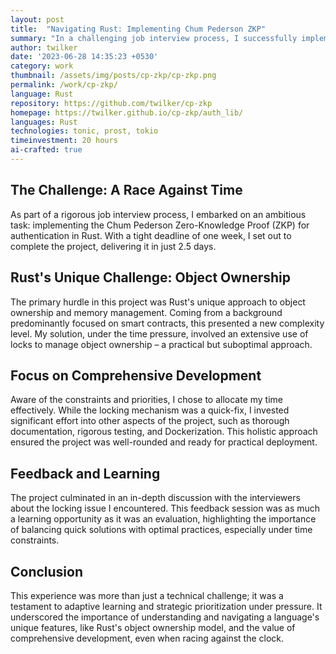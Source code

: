 ```yaml
---
layout: post
title:  "Navigating Rust: Implementing Chum Pederson ZKP"
summary: "In a challenging job interview process, I successfully implemented the Chum Pederson ZKP for authentication in Rust, overcoming hurdles related to object ownership. Despite time constraints, the project was delivered with complete documentation, testing, and Dockerization."
author: twilker
date: '2023-06-28 14:35:23 +0530'
category: work
thumbnail: /assets/img/posts/cp-zkp/cp-zkp.png
permalink: /work/cp-zkp/
language: Rust
repository: https://github.com/twilker/cp-zkp
homepage: https://twilker.github.io/cp-zkp/auth_lib/
languages: Rust
technologies: tonic, prost, tokio
timeinvestment: 20 hours
ai-crafted: true
---
```


## The Challenge: A Race Against Time
As part of a rigorous job interview process, I embarked on an ambitious task: implementing the Chum Pederson Zero-Knowledge Proof (ZKP) for authentication in Rust. With a tight deadline of one week, I set out to complete the project, delivering it in just 2.5 days.

## Rust's Unique Challenge: Object Ownership
The primary hurdle in this project was Rust's unique approach to object ownership and memory management. Coming from a background predominantly focused on smart contracts, this presented a new complexity level. My solution, under the time pressure, involved an extensive use of locks to manage object ownership – a practical but suboptimal approach.

## Focus on Comprehensive Development
Aware of the constraints and priorities, I chose to allocate my time effectively. While the locking mechanism was a quick-fix, I invested significant effort into other aspects of the project, such as thorough documentation, rigorous testing, and Dockerization. This holistic approach ensured the project was well-rounded and ready for practical deployment.

## Feedback and Learning
The project culminated in an in-depth discussion with the interviewers about the locking issue I encountered. This feedback session was as much a learning opportunity as it was an evaluation, highlighting the importance of balancing quick solutions with optimal practices, especially under time constraints.

## Conclusion
This experience was more than just a technical challenge; it was a testament to adaptive learning and strategic prioritization under pressure. It underscored the importance of understanding and navigating a language's unique features, like Rust's object ownership model, and the value of comprehensive development, even when racing against the clock.